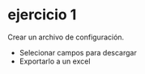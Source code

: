 # ejercicio 1

Crear un archivo de configuración.

- Selecionar campos para descargar
- Exportarlo a un excel
